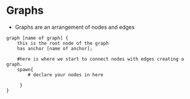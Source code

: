 # Graphs

* Graphs are an arrangement of nodes and edges

```jac
graph [name of graph] {
    this is the root node of the graph
    has anchor [name of anchor];

    #here is where we start to connect nodes with edges creating a graph.
    spawn{
        # declare your nodes in here 

     }
}
```